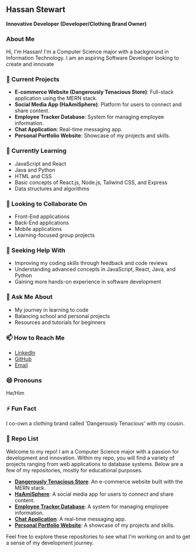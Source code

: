 ## Hassan Stewart
**Innovative Developer (Developer/Clothing Brand Owner)**

### About Me
Hi, I'm Hassan! I'm a Computer Science major with a background in Information Technology. I am an aspiring Software Developer looking to create and innovate

### 🔭 Current Projects
- **E-commerce Website (Dangerously Tenacious Store)**: Full-stack application using the MERN stack.
- **Social Media App (HaAmiSphere)**: Platform for users to connect and share content.
- **Employee Tracker Database**: System for managing employee information.
- **Chat Application**: Real-time messaging app.
- **Personal Portfolio Website**: Showcase of my projects and skills.

### 🌱 Currently Learning
- JavaScript and React
- Java and Python
- HTML and CSS
- Basic concepts of React.js, Node.js, Tailwind CSS, and Express
- Data structures and algorithms

### 👯 Looking to Collaborate On
- Front-End applications
- Back-End applications
- Mobile applications
- Learning-focused group projects

### 🤔 Seeking Help With
- Improving my coding skills through feedback and code reviews
- Understanding advanced concepts in JavaScript, React, Java, and Python
- Gaining more hands-on experience in software development

### 💬 Ask Me About
- My journey in learning to code
- Balancing school and personal projects
- Resources and tutorials for beginners

### 📫 How to Reach Me
- [LinkedIn](https://www.linkedin.com)
- [GitHub](https://github.com)
- [Email](mailto:your.email@example.com)

### 😄 Pronouns
He/Him

### ⚡ Fun Fact
I co-own a clothing brand called 'Dangerously Tenacious' with my cousin.

### 📂 Repo List
Welcome to my repo! I am a Computer Science major with a passion for development and innovation. Within my repo, you will find a variety of projects ranging from web applications to database systems. Below are a few of my repositories, mostly for educational purposes.

- **[Dangerously Tenacious Store](https://github.com/Hassan-Stewart/Dangerously-Tenacious-Store)**: An e-commerce website built with the MERN stack.
- **[HaAmiSphere](https://github.com/Hassan-Stewart/HaAmiSphere)**: A social media app for users to connect and share content.
- **[Employee Tracker Database](https://github.com/Hassan-Stewart/Employee-Tracker-Database)**: A system for managing employee information.
- **[Chat Application](https://github.com/Hassan-Stewart/Chat-Application)**: A real-time messaging app.
- **[Personal Portfolio Website](https://github.com/Hassan-Stewart/Personal-Portfolio-Website)**: A showcase of my projects and skills.

Feel free to explore these repositories to see what I'm working on and to get a sense of my development journey.


